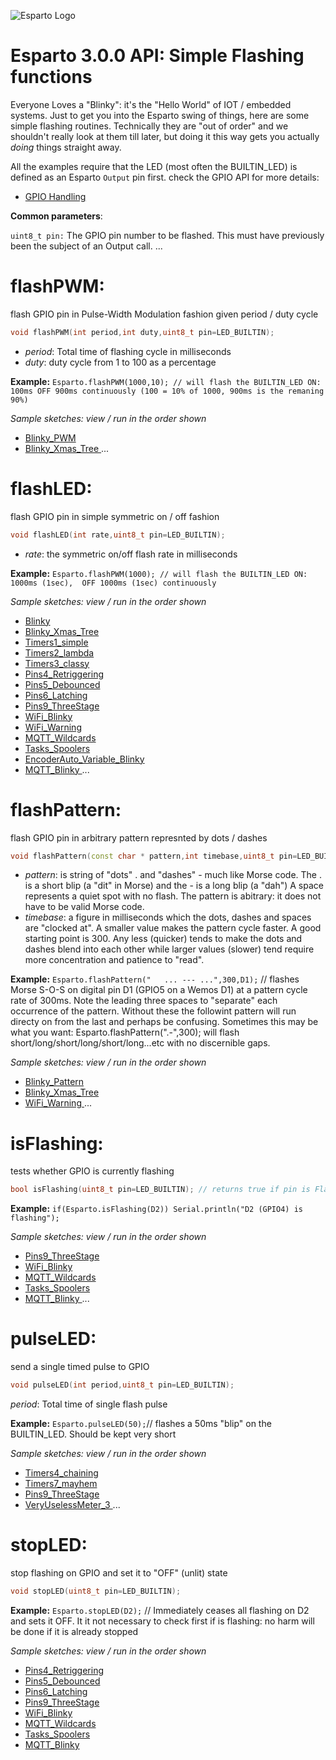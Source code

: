 ![Esparto Logo](/assets/espartotitle.png)
# Esparto 3.0.0 API: Simple Flashing functions

Everyone Loves a "Blinky": it's the "Hello World" of IOT / embedded systems. Just to get you into the Esparto swing of things, here are some simple flashing routines. Technically they are "out of order" and we shouldn't really look at them till later, but doing it this way gets you actually *doing* things straight away.

All the examples require that the LED (most often the BUILTIN_LED) is defined as an Esparto `Output` pin first. check the GPIO API for more details:
* [GPIO Handling](../master/api_gpio.md)

**Common parameters**:

`uint8_t pin:` The GPIO pin number to be flashed. This must have previously been the subject of an Output call.
...
# flashPWM: 
flash GPIO pin in Pulse-Width Modulation fashion given period / duty cycle
```cpp
void flashPWM(int period,int duty,uint8_t pin=LED_BUILTIN);
```
* *period*: Total time of flashing cycle in milliseconds
* *duty*:  duty cycle from 1 to 100 as a percentage

**Example:**  `Esparto.flashPWM(1000,10); // will flash the BUILTIN_LED ON: 100ms OFF 900ms continuously (100 = 10% of 1000, 900ms is the remaning 90%)`

_*Sample sketches: view / run in the order shown*_
* [Blinky_PWM ](../master/examples/basics/Blinky_PWM/Blinky_PWM.ino)
* [Blinky_Xmas_Tree ](../master/examples/basics/Blinky_Xmas_Tree/Blinky_Xmas_Tree.ino)
...
# flashLED: 
flash GPIO pin in simple symmetric on / off fashion
```cpp
void flashLED(int rate,uint8_t pin=LED_BUILTIN);
```
* *rate*: the symmetric on/off flash rate in milliseconds

**Example:**  `Esparto.flashPWM(1000); // will flash the BUILTIN_LED ON: 1000ms (1sec),  OFF 1000ms (1sec) continuously`

_*Sample sketches: view / run in the order shown*_
* [Blinky ](../master/examples/basics/Blinky/Blinky.ino)
* [Blinky_Xmas_Tree ](../master/examples/basics/Blinky_Xmas_Tree/Blinky_Xmas_Tree.ino)
* [Timers1_simple ](../master/examples/core/Timers1_simple/Timers1_simple.ino)
* [Timers2_lambda ](../master/examples/core/Timers2_lambda/Timers2_lambda.ino)
* [Timers3_classy ](../master/examples/core/Timers3_classy/Timers3_classy.ino)
* [Pins4_Retriggering ](../master/examples/gpio/Pins4_Retriggering/Pins4_Retriggering.ino)
* [Pins5_Debounced ](../master/examples/gpio/Pins5_Debounced/Pins5_Debounced.ino)
* [Pins6_Latching ](../master/examples/gpio/Pins6_Latching/Pins6_Latching.ino)
* [Pins9_ThreeStage ](../master/examples/gpio/Pins9_ThreeStage/Pins9_ThreeStage.ino)
* [WiFi_Blinky ](../master/examples/wifi/WiFi_Blinky/WiFi_Blinky.ino)
* [WiFi_Warning ](../master/examples/wifi/WiFi_Warning/WiFi_Warning.ino)
* [MQTT_Wildcards ](../master/examples/wifi_mqtt/MQTT_Wildcards/MQTT_Wildcards.ino)
* [Tasks_Spoolers ](../master/examples/xpert/Tasks_Spoolers/Tasks_Spoolers.ino)
* [EncoderAuto_Variable_Blinky ](../master/examples/zz_fun/EncoderAuto_Variable_Blinky/EncoderAuto_Variable_Blinky.ino)
* [MQTT_Blinky ](../master/examples/wifi_mqtt/MQTT_Blinky/MQTT_Blinky.ino)
...
# flashPattern: 
flash GPIO pin in arbitrary pattern represnted by dots / dashes
```cpp
void flashPattern(const char * pattern,int timebase,uint8_t pin=LED_BUILTIN);
```
* *pattern*: is string of "dots" . and "dashes" - much like Morse code. The . is a short blip (a "dit" in Morse) and the - is a long blip (a "dah") A space represents a quiet spot with no flash. The pattern is abitrary: it does not have to be valid Morse code.
* *timebase*: a figure in milliseconds which the dots, dashes and spaces are "clocked at". A smaller value makes the pattern cycle faster. A good starting point is 300. Any less (quicker) tends to make the dots and dashes blend into each other while larger values (slower) tend require more concentration and patience to "read".

**Example:** `Esparto.flashPattern("   ... --- ...",300,D1);` // flashes Morse S-O-S on digital pin D1 (GPIO5 on a Wemos D1) at a pattern cycle rate of 300ms. Note the leading three spaces to "separate" each occurrence of the pattern. Without these the followint pattern will run directy on from the last and perhaps be confusing.
Sometimes this may be what you want: Esparto.flashPattern(".-",300); will flash short/long/short/long/short/long...etc with no discernible gaps.

_*Sample sketches: view / run in the order shown*_
* [Blinky_Pattern ](../master/examples/basics/Blinky_Pattern/Blinky_Pattern.ino)
* [Blinky_Xmas_Tree ](../master/examples/basics/Blinky_Xmas_Tree/Blinky_Xmas_Tree.ino)
* [WiFi_Warning ](../master/examples/wifi/WiFi_Warning/WiFi_Warning.ino)
...
# isFlashing:
tests whether GPIO is currently flashing
```cpp
bool isFlashing(uint8_t pin=LED_BUILTIN); // returns true if pin is Flashing
```
**Example:** `if(Esparto.isFlashing(D2)) Serial.println("D2 (GPIO4) is flashing");`

_*Sample sketches: view / run in the order shown*_
* [Pins9_ThreeStage ](../master/examples/gpio/Pins9_ThreeStage/Pins9_ThreeStage.ino)
* [WiFi_Blinky ](../master/examples/wifi/WiFi_Blinky/WiFi_Blinky.ino)
* [MQTT_Wildcards ](../master/examples/wifi_mqtt/MQTT_Wildcards/MQTT_Wildcards.ino)
* [Tasks_Spoolers ](../master/examples/xpert/Tasks_Spoolers/Tasks_Spoolers.ino)
* [MQTT_Blinky ](../master/examples/wifi_mqtt/MQTT_Blinky/MQTT_Blinky.ino)
...
# pulseLED:
send a single timed pulse to GPIO
```cpp
void pulseLED(int period,uint8_t pin=LED_BUILTIN);
```
*period*: Total time of single flash pulse

**Example:** `Esparto.pulseLED(50);`// flashes a 50ms "blip" on the BUILTIN_LED. Should be kept very short

_*Sample sketches: view / run in the order shown*_
* [Timers4_chaining ](../master/examples/core/Timers4_chaining/Timers4_chaining.ino)
* [Timers7_mayhem ](../master/examples/core/Timers7_mayhem/Timers7_mayhem.ino)
* [Pins9_ThreeStage ](../master/examples/gpio/Pins9_ThreeStage/Pins9_ThreeStage.ino)
* [VeryUselessMeter_3 ](../master/examples/zz_fun/VeryUselessMeter_3/VeryUselessMeter_3.ino)
...
# stopLED:
stop flashing on GPIO and set it to "OFF" (unlit) state
```cpp
void stopLED(uint8_t pin=LED_BUILTIN);
```
**Example:** `Esparto.stopLED(D2);` // Immediately ceases all flashing on D2 and sets it OFF. It it not necessary to check first if is flashing: no harm will be done if it is already stopped

_*Sample sketches: view / run in the order shown*_
* [Pins4_Retriggering ](../master/examples/gpio/Pins4_Retriggering/Pins4_Retriggering.ino)
* [Pins5_Debounced ](../master/examples/gpio/Pins5_Debounced/Pins5_Debounced.ino)
* [Pins6_Latching ](../master/examples/gpio/Pins6_Latching/Pins6_Latching.ino)
* [Pins9_ThreeStage ](../master/examples/gpio/Pins9_ThreeStage/Pins9_ThreeStage.ino)
* [WiFi_Blinky ](../master/examples/wifi/WiFi_Blinky/WiFi_Blinky.ino)
* [MQTT_Wildcards ](../master/examples/wifi_mqtt/MQTT_Wildcards/MQTT_Wildcards.ino)
* [Tasks_Spoolers ](../master/examples/xpert/Tasks_Spoolers/Tasks_Spoolers.ino)
* [MQTT_Blinky ](../master/examples/wifi_mqtt/MQTT_Blinky/MQTT_Blinky.ino)
